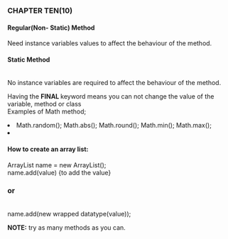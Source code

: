 <!DOCTYPE HTML>
 <html>
  <body>
  <h3>CHAPTER TEN(10)</h3>
    <p>
       <h4> Regular(Non- Static) Method </h4>
        Need instance variables values to affect the behaviour of the method.
        <br>
        <h4>Static Method</h4><br>
        No instance variables are required to affect the behaviour of the method.
        </p>
<p>
        Having the <Strong> FINAL </Strong> keyword means you can not change the value of the variable, method or class
        <br>
        Examples of Math method;
        <li>
               <il>Math.random();</il>
               <il> Math.abs();</il>
               <il> Math.round();</il>
                <il>Math.min();</il>
                <il>Math.max();</il>
        <li>

   <h4> How to create an array list:</h4>
        ArrayList<Strong><emphasis><Wrapped Datatype/object?></emphasis></Strong> name = new ArrayList();<br>
        name.add(value) {to add the value}
        <h3>or</h3> <br>
        name.add(new wrapped datatype(value));

   <Strong> NOTE:</Strong> try as many methods as you can.
    </p>
  </body>
 </html>